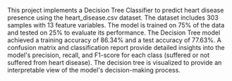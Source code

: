 This project implements a Decision Tree Classifier to predict heart disease presence using the heart_disease.csv dataset. The dataset includes 303 samples with 13 feature variables. The model is trained on 75% of the data and tested on 25% to evaluate its performance. The Decision Tree model achieved a training accuracy of 86.34% and a test accuracy of 77.63%. A confusion matrix and classification report provide detailed insights into the model's precision, recall, and F1-score for each class (suffered or not suffered from heart disease). The decision tree is visualized to provide an interpretable view of the model's decision-making process.
